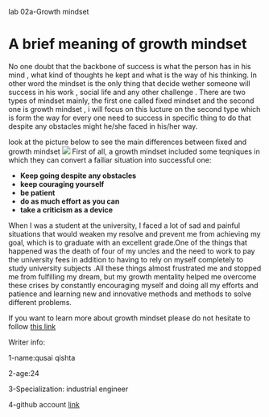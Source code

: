 lab 02a-Growth mindset
# A brief meaning of growth mindset
No one doubt that the backbone of success is what the person has in his mind , what kind of thoughts he kept and what is the way of his thinking. In other word the mindset is the only thing that decide wether someone will success in his work , social life and any other challenge . There are two types of mindset mainly, the first one called fixed mindset and the second one is growth mindset , i will focus on this lucture on the second type which is form the way for every one need to success in specific thing to do that despite any obstacles might he/she faced in his/her way.

look at the picture below to see the main differences between fixed and growth mindset 
![](https://3kllhk1ibq34qk6sp3bhtox1-wpengine.netdna-ssl.com/wp-content/uploads/NewGrowthMindset2.png)
First of all, a growth mindset included some teqniques in which they can convert a failiar situation into successful one:
- **Keep going despite any obstacles**
- **keep couraging yourself**
- **be patient**
- **do as much effort as you can** 
- **take a criticism as a device**

When I was a student at the university, I faced a lot of sad and painful situations that would weaken my resolve and prevent me from achieving my goal, which is to graduate with an excellent grade.One of the things that happened was the death of four of my uncles and the need to work to pay the university fees in addition to having to rely on myself completely to study university subjects .All these things almost frustrated me and stopped me from fulfilling my dream, but my growth mentality helped me overcome these crises by constantly encouraging myself and doing all my efforts and patience and learning new and innovative methods and methods to solve different problems.

If you want to learn more about growth mindset please do not hesitate to follow [this link](https://www.atlassian.com/blog/inside-atlassian/growth-mindset) 


Writer info:

1-name:qusai qishta

2-age:24 

3-Specialization: industrial engineer 

4-github account [link](https://github.com/qusaiqishta)
